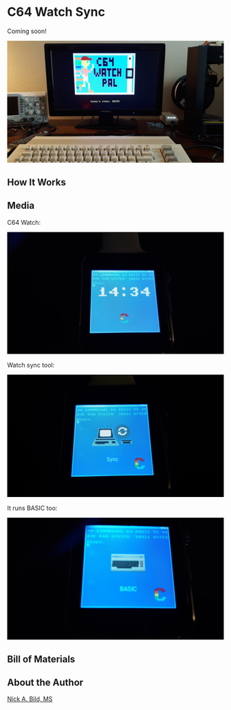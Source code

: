 # C64 Watch Sync

Coming soon!

![](https://raw.githubusercontent.com/nickbild/c64_watch_sync/main/media/watch_pal_c64_sm.jpg)

## How It Works

## Media

C64 Watch:

![](https://raw.githubusercontent.com/nickbild/c64_watch_sync/main/media/home1_sm.jpg)

Watch sync tool:

![](https://raw.githubusercontent.com/nickbild/c64_watch_sync/main/media/sync4_sm.jpg)

It runs BASIC too:

![](https://raw.githubusercontent.com/nickbild/c64_watch_sync/main/media/basic_sm.jpg)

## Bill of Materials

## About the Author

[Nick A. Bild, MS](https://nickbild79.firebaseapp.com/#!/)
